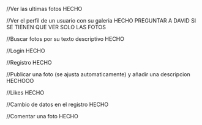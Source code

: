 //Ver las ultimas fotos HECHO

//Ver el perfil de un usuario con su galeria HECHO PREGUNTAR A DAVID SI SE TIENEN QUE VER SOLO LAS FOTOS

//Buscar fotos por su texto descriptivo HECHO

//Login HECHO

//Registro HECHO

//Publicar una foto (se ajusta automaticamente) y añadir una descripcion HECHOOO

//Likes HECHO

//Cambio de datos en el registro HECHO

//Comentar una foto HECHO


